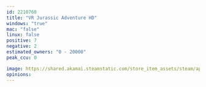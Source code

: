 ```yaml
---
id: 2210760
title: "VR Jurassic Adventure HD"
windows: "true"
mac: "false"
linux: false
positive: 7
negative: 2
estimated_owners: "0 - 20000"
peak_ccu: 0

image: https://shared.akamai.steamstatic.com/store_item_assets/steam/apps/2210760/header.jpg?t=1678692531
opinions:
---
```

